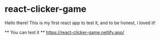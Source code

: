 # react-clicker-game
Hello there! This is my first react app to test it, and to be honest, i loved it! 

** You can test it **
https://react-clicker-game.netlify.app/
